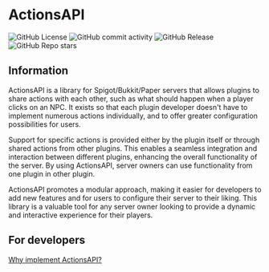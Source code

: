 # ActionsAPI
![GitHub License](https://img.shields.io/github/license/Vladimir-Urik/ActionsAPI?style=flat-square)
![GitHub commit activity](https://img.shields.io/github/commit-activity/w/Vladimir-Urik/ActionsAPI?style=flat-square)
![GitHub Release](https://img.shields.io/github/v/release/Vladimir-Urik/ActionsAPI?style=flat-square)
![GitHub Repo stars](https://img.shields.io/github/stars/Vladimir-Urik/ActionsAPI?style=flat-square)

## Information
ActionsAPI is a library for Spigot/Bukkit/Paper servers that allows plugins to share actions with each other, such as what should happen when a player clicks on an NPC. It exists so that each plugin developer doesn't have to implement numerous actions individually, and to offer greater configuration possibilities for users.

Support for specific actions is provided either by the plugin itself or through shared actions from other plugins. This enables a seamless integration and interaction between different plugins, enhancing the overall functionality of the server. By using ActionsAPI, server owners can use functionality from one plugin in other plugin.

ActionsAPI promotes a modular approach, making it easier for developers to add new features and for users to configure their server to their liking. This library is a valuable tool for any server owner looking to provide a dynamic and interactive experience for their players.

## For developers
[Why implement ActionsAPI?](https://github.com/Vladimir-Urik/ActionsAPI/wiki/Developers)
